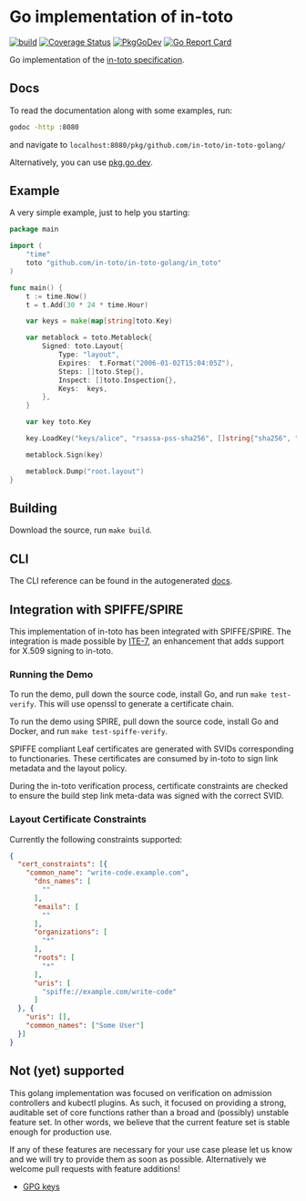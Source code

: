 # Go implementation of in-toto
[![build](https://github.com/in-toto/in-toto-golang/workflows/build/badge.svg)](https://github.com/in-toto/in-toto-golang/actions?query=workflow%3Abuild) [![Coverage Status](https://coveralls.io/repos/github/in-toto/in-toto-golang/badge.svg)](https://coveralls.io/github/in-toto/in-toto-golang) [![PkgGoDev](https://pkg.go.dev/badge/github.com/in-toto/in-toto-golang)](https://pkg.go.dev/github.com/in-toto/in-toto-golang) [![Go Report Card](https://goreportcard.com/badge/github.com/in-toto/in-toto-golang)](https://goreportcard.com/report/github.com/in-toto/in-toto-golang)


Go implementation of the
[in-toto specification](https://github.com/in-toto/docs/blob/master/in-toto-spec.md).

## Docs

To read the documentation along with some examples, run:

```bash
godoc -http :8080
```

and navigate to `localhost:8080/pkg/github.com/in-toto/in-toto-golang/`

Alternatively, you can use [pkg.go.dev](https://pkg.go.dev/github.com/in-toto/in-toto-golang).

## Example

A very simple example, just to help you starting:

```go
package main

import (
	"time"
	toto "github.com/in-toto/in-toto-golang/in_toto"
)

func main() {
	t := time.Now()
	t = t.Add(30 * 24 * time.Hour)

	var keys = make(map[string]toto.Key)

	var metablock = toto.Metablock{
		Signed: toto.Layout{
			Type: "layout",
			Expires:  t.Format("2006-01-02T15:04:05Z"),
			Steps: []toto.Step{},
			Inspect: []toto.Inspection{},
			Keys:  keys,
		},
	}

	var key toto.Key

	key.LoadKey("keys/alice", "rsassa-pss-sha256", []string{"sha256", "sha512"})

	metablock.Sign(key)

	metablock.Dump("root.layout")
}
```

## Building

Download the source, run `make build`.

## CLI

The CLI reference can be found in the autogenerated [docs](doc/in-toto.md).

## Integration with SPIFFE/SPIRE

This implementation of in-toto has been integrated with SPIFFE/SPIRE. The
integration is made possible by
[ITE-7](https://github.com/in-toto/ITE/blob/master/ITE/7/README.adoc), an
enhancement that adds support for X.509 signing to in-toto.

### Running the Demo

To run the demo, pull down the source code, install Go, and run
`make test-verify`. This will use openssl to generate a certificate chain.

To run the demo using SPIRE, pull down the source code, install Go and Docker,
and run `make test-spiffe-verify`.

SPIFFE compliant Leaf certificates are generated with SVIDs corresponding to
functionaries. These certificates are consumed by in-toto to sign link metadata
and the layout policy.

During the in-toto verification process, certificate constraints are checked to
ensure the build step link meta-data was signed with the correct SVID.

### Layout Certificate Constraints

Currently the following constraints supported:

```json
{
  "cert_constraints": [{
    "common_name": "write-code.example.com",
      "dns_names": [
        ""
      ],
      "emails": [
        ""
      ],
      "organizations": [
        "*"
      ],
      "roots": [
        "*"
      ],
      "uris": [
        "spiffe://example.com/write-code"
      ]
  }, {
    "uris": [],
    "common_names": ["Some User"]
  }]
}
```

## Not (yet) supported

This golang implementation was focused on verification on admission controllers
and kubectl plugins. As such, it focused on providing a strong, auditable set
of core functions rather than a broad and (possibly) unstable feature set. In
other words, we believe that the current feature set is stable enough for
production use.

If any of these features are necessary for your use case please let us know and
we will try to provide them as soon as possible. Alternatively we welcome pull
requests with feature additions!

* [GPG keys](https://github.com/in-toto/in-toto-golang/issues/26)
